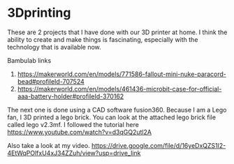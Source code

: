 # 3Dprinting
These are 2 projects that I have done with our 3D printer at home.
I think the ability to create and make things is fascinating, especially with the technology that is available now.

Bambulab links
1) https://makerworld.com/en/models/771586-fallout-mini-nuke-paracord-bead#profileId-707524
2) https://makerworld.com/en/models/461436-microbit-case-for-official-aaa-battery-holder#profileId-370162

The next one is done using a CAD software fusion360.
Because I am a Lego fan, I 3D printed a lego brick.
You can look at the attached lego brick file called lego v2.3mf.
I followed the tutorial here 
https://www.youtube.com/watch?v=d3qGQ2utl2A

Also take a look at my video.
https://drive.google.com/file/d/16yeDxQZS1l2-4EtWqPOlfxU4xJ34ZZuh/view?usp=drive_link




